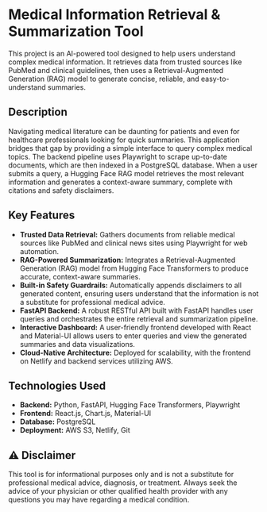 # Medical Information Retrieval & Summarization Tool

This project is an AI-powered tool designed to help users understand complex medical information. It retrieves data from trusted sources like PubMed and clinical guidelines, then uses a Retrieval-Augmented Generation (RAG) model to generate concise, reliable, and easy-to-understand summaries.

## Description

Navigating medical literature can be daunting for patients and even for healthcare professionals looking for quick summaries. This application bridges that gap by providing a simple interface to query complex medical topics. The backend pipeline uses Playwright to scrape up-to-date documents, which are then indexed in a PostgreSQL database. When a user submits a query, a Hugging Face RAG model retrieves the most relevant information and generates a context-aware summary, complete with citations and safety disclaimers.

## Key Features

- **Trusted Data Retrieval:** Gathers documents from reliable medical sources like PubMed and clinical news sites using Playwright for web automation.
- **RAG-Powered Summarization:** Integrates a Retrieval-Augmented Generation (RAG) model from Hugging Face Transformers to produce accurate, context-aware summaries.
- **Built-in Safety Guardrails:** Automatically appends disclaimers to all generated content, ensuring users understand that the information is not a substitute for professional medical advice.
- **FastAPI Backend:** A robust RESTful API built with FastAPI handles user queries and orchestrates the entire retrieval and summarization pipeline.
- **Interactive Dashboard:** A user-friendly frontend developed with React and Material-UI allows users to enter queries and view the generated summaries and data visualizations.
- **Cloud-Native Architecture:** Deployed for scalability, with the frontend on Netlify and backend services utilizing AWS.

## Technologies Used

- **Backend:** Python, FastAPI, Hugging Face Transformers, Playwright
- **Frontend:** React.js, Chart.js, Material-UI
- **Database:** PostgreSQL
- **Deployment:** AWS S3, Netlify, Git

## ⚠️ Disclaimer

This tool is for informational purposes only and is not a substitute for professional medical advice, diagnosis, or treatment. Always seek the advice of your physician or other qualified health provider with any questions you may have regarding a medical condition.
